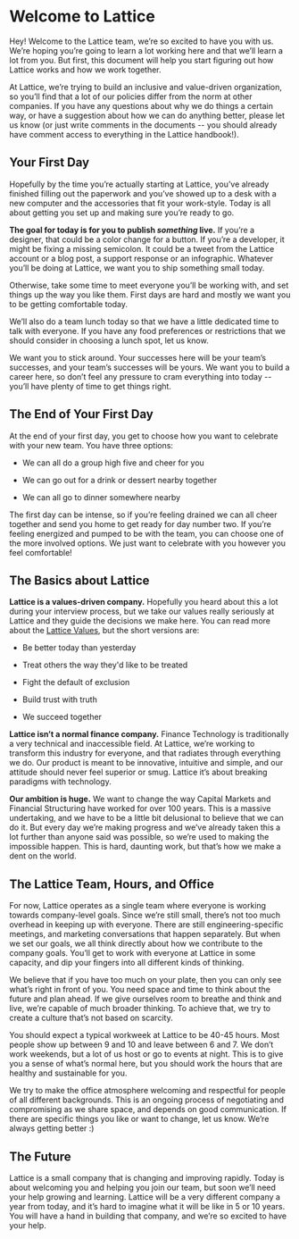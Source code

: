 # Welcome to Lattice

Hey! Welcome to the Lattice team, we’re so excited to have you with us. We’re hoping you’re going to learn a lot working here and that we’ll learn a lot from you. But first, this document will help you start figuring out how Lattice works and how we work together.

At Lattice, we’re trying to build an inclusive and value-driven organization, so you’ll find that a lot of our policies differ from the norm at other companies. If you have any questions about why we do things a certain way, or have a suggestion about how we can do anything better, please let us know (or just write comments in the documents -- you should already have comment access to everything in the Lattice handbook!).  

## Your First Day

Hopefully by the time you’re actually starting at Lattice, you’ve already finished filling out the paperwork and you’ve showed up to a desk with a new computer and the accessories that fit your work-style. Today is all about getting you set up and making sure you’re ready to go.

**The goal for today is for you to publish _something_ live.** If you’re a designer, that could be a color change for a button. If you’re a developer, it might be fixing a missing semicolon. It could be a tweet from the Lattice account or a blog post, a support response or an infographic. Whatever you’ll be doing at Lattice, we want you to ship something small today.

Otherwise, take some time to meet everyone you’ll be working with, and set things up the way you like them. First days are hard and mostly we want you to be getting comfortable today.

We’ll also do a team lunch today so that we have a little dedicated time to talk with everyone. If you have any food preferences or restrictions that we should consider in choosing a lunch spot, let us know.

We want you to stick around. Your successes here will be your team’s successes, and your team’s successes will be yours. We want you to build a career here, so don’t feel any pressure to cram everything into today -- you’ll have plenty of time to get things right.

## The End of Your First Day

At the end of your first day, you get to choose how you want to celebrate with your new team. You have three options:

* We can all do a group high five and cheer for you

* We can go out for a drink or dessert nearby together

* We can all go to dinner somewhere nearby

The first day can be intense, so if you’re feeling drained we can all cheer together and send you home to get ready for day number two. If you’re feeling energized and pumped to be with the team, you can choose one of the more involved options. We just want to celebrate with you however you feel comfortable!

## The Basics about Lattice

**Lattice is a values-driven company.** Hopefully you heard about this a lot during your interview process, but we take our values really seriously at Lattice and they guide the decisions we make here. You can read more about the [Lattice Values](https://github.com/latticemarkets/employee-handbook/blob/master/Lattice%20Values.md), but the short versions are:

* Be better today than yesterday

* Treat others the way they'd like to be treated

* Fight the default of exclusion

* Build trust with truth

* We succeed together

**Lattice isn’t a normal finance company.** Finance Technology is traditionally a very technical and inaccessible field. At Lattice, we’re working to transform this industry for everyone, and that radiates through everything we do. Our product is meant to be innovative, intuitive and simple, and our attitude should never feel superior or smug. Lattice it’s about breaking paradigms with technology.

**Our ambition is huge.** We want to change the way Capital Markets and Financial Structuring have worked for over 100 years. This is a massive undertaking, and we have to be a little bit delusional to believe that we can do it. But every day we’re making progress and we’ve already taken this a lot further than anyone said was possible, so we’re used to making the impossible happen. This is hard, daunting work, but that’s how we make a dent on the world.

## The Lattice Team, Hours, and Office

For now, Lattice operates as a single team where everyone is working towards company-level goals. Since we’re still small, there’s not too much overhead in keeping up with everyone. There are still engineering-specific meetings, and marketing conversations that happen separately. But when we set our goals, we all think directly about how we contribute to the company goals. You’ll get to work with everyone at Lattice in some capacity, and dip your fingers into all different kinds of thinking.

We believe that if you have too much on your plate, then you can only see what’s right in front of you. You need space and time to think about the future and plan ahead. If we give ourselves room to breathe and think and live, we’re capable of much broader thinking. To achieve that, we try to create a culture that’s not based on scarcity.

You should expect a typical workweek at Lattice to be 40-45 hours. Most people show up between 9 and 10 and leave between 6 and 7. We don’t work weekends, but a lot of us host or go to events at night. This is to give you a sense of what’s normal here, but you should work the hours that are healthy and sustainable for you.

We try to make the office atmosphere welcoming and respectful for people of all different backgrounds. This is an ongoing process of negotiating and compromising as we share space, and depends on good communication. If there are specific things you like or want to change, let us know. We’re always getting better :)

## The Future

Lattice is a small company that is changing and improving rapidly. Today is about welcoming you and helping you join our team, but soon we’ll need your help growing and learning. Lattice will be a very different company a year from today, and it’s hard to imagine what it will be like in 5 or 10 years. You will have a hand in building that company, and we’re so excited to have your help.
